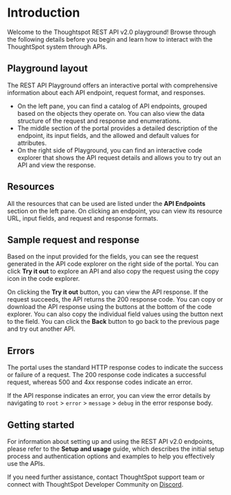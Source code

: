 # Introduction
Welcome to the Thoughtspot REST API v2.0 playground!
Browse through the following details before you begin and learn how to interact with the ThoughtSpot system through APIs.

## Playground layout
The REST API Playground offers an interactive portal with comprehensive information about each API endpoint, request format, and responses.

- On the left pane, you can find a catalog of API endpoints, grouped based on the objects they operate on. You can also view the data structure of the request and response and enumerations.
- The middle section of the portal provides a detailed description of the endpoint, its input fields, and the allowed and default values for attributes.
- On the right side of Playground, you can find an interactive code explorer that shows the API request details and allows you to try out an API and view the response.

## Resources
All the resources that can be used are listed under the **API Endpoints** section on the left pane. On clicking an endpoint, you can view its resource URL, input fields, and request and response formats.

## Sample request and response
Based on the input provided for the fields, you can see the request generated in the API code explorer on the right side of the portal. You can click **Try it out** to explore an API and also copy the request using the copy icon in the code explorer.

On clicking the **Try it out** button, you can view the API response. If the request succeeds, the API returns the 200 response code. You can copy or download the API response using the buttons at the bottom of the code explorer. You can also copy the individual field values using the button next to the field. You can click the **Back** button to go back to the previous page and try out another API.

## Errors
The portal uses the standard HTTP response codes to indicate the success or failure of a request. The 200 response code indicates a successful request, whereas 500 and 4xx response codes indicate an error.

If the API response indicates an error, you can view the error details by navigating to `root` > `error` > `message` > `debug` in the error response body.

## Getting started
For information about setting up and using the REST API v2.0 endpoints, please refer to the **Setup and usage** guide, which describes the initial setup process and authentication options and examples to help you effectively use the APIs.

If you need further assistance, contact ThoughtSpot support team or connect with ThoughtSpot Developer Community on [Discord](https://discord.com/invite/JHPGwCkvjQ).
